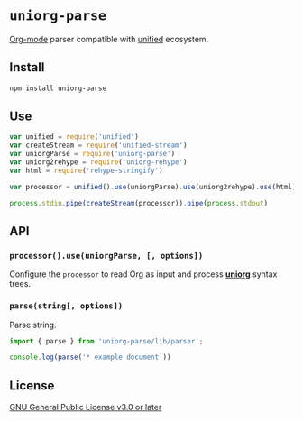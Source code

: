 # `uniorg-parse`

[Org-mode](https://orgmode.org/) parser compatible with [unified](https://github.com/unifiedjs/unified) ecosystem.

## Install

```sh
npm install uniorg-parse
```


## Use

```js
var unified = require('unified')
var createStream = require('unified-stream')
var uniorgParse = require('uniorg-parse')
var uniorg2rehype = require('uniorg-rehype')
var html = require('rehype-stringify')

var processor = unified().use(uniorgParse).use(uniorg2rehype).use(html)

process.stdin.pipe(createStream(processor)).pipe(process.stdout)
```


## API


### `processor().use(uniorgParse, [, options])`

Configure the `processor` to read Org as input and process **[uniorg](https://github.com/rasendubi/uniorg)** syntax trees.


### `parse(string[, options])`

Parse string.

```js
import { parse } from 'uniorg-parse/lib/parser';

console.log(parse('* example document'))
```


## License

[GNU General Public License v3.0 or later](./LICENSE)
